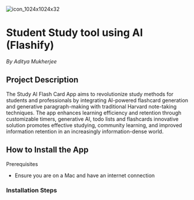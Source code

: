 ![icon_1024x1024x32](https://github.com/TheBi11iona1re/Study-App/assets/78707011/7f25410b-f865-487e-9f28-e1cc7ba1b13c)
# Student Study tool using AI (Flashify) 
*By Aditya Mukherjee*
## Project Description
The Study AI Flash Card App aims to revolutionize study methods for students and professionals by integrating AI-powered flashcard generation and generative paragraph-making with traditional Harvard note-taking techniques. The app enhances learning efficiency and retention through customizable timers, generative AI, todo lists and flashcards innovative solution promotes effective studying, community learning, and improved information retention in an increasingly information-dense world.

## How to Install the App
Prerequisites
* Ensure you are on a Mac and have an internet connection

### Installation Steps

